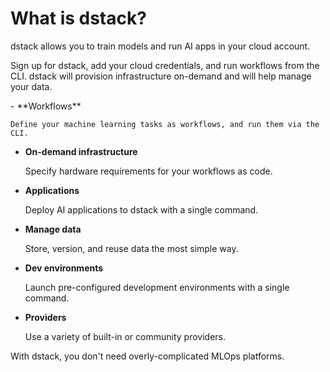 # What is dstack?

dstack allows you to train models and run AI apps in your cloud account.

Sign up for dstack, add your cloud credentials, and run workflows from the CLI.
dstack will provision infrastructure on-demand and will help manage your data.

[//]: # (TODO: Add links to the cards below)

<div class="grid cards" markdown>
- **Workflows** 

    Define your machine learning tasks as workflows, and run them via the CLI.

- **On-demand infrastructure** 

    Specify hardware requirements for your workflows as code.

- **Applications** 

    Deploy AI applications to dstack with a single command.

- **Manage data** 

    Store, version, and reuse data the most simple way. 

- **Dev environments** 

    Launch pre-configured development environments with a single command.

- **Providers** 

    Use a variety of built-in or community providers.
</div>

With dstack, you don't need overly-complicated MLOps platforms.

[//]: # (**Where do I start?**)

[//]: # (<div class="grid cards" markdown>)

[//]: # (- [**Quickstart**]&#40;quickstart.md&#41;)

[//]: # (    Learn about the key concepts of dstack and how to get started with it through simple steps.)

[//]: # (- [**Examples**]&#40;https://github.com/dstackai/dstack-examples&#41;)

[//]: # (    Check out the repository with the basic dstack examples.)

[//]: # (- [**Workflows**]&#40;workflows.md&#41;)

[//]: # (    Learn about workflows, how to define them for your project, and how to run them va the CLI.)

[//]: # (- [**Setup**]&#40;setup.md&#41;)

[//]: # (    Learn how to install the CLI, add your cloud and Git credentials, and configure secret variables.)

[//]: # (</div>)